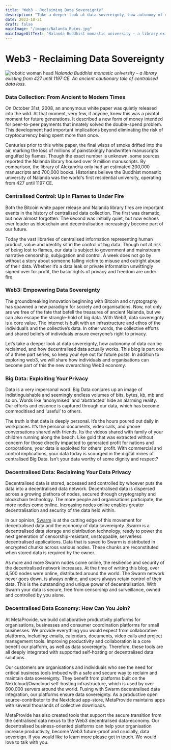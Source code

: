 ```yaml
---
title: "Web3 - Reclaiming Data Sovereignty"
description: "Take a deeper look at data sovereignty, how autonomy of data can be reclaimed, and how decentralised data actually works."
date: 2023-10-31
draft: false
mainImage: "/images/Nalanda_Ruins.jpg"
mainImageAltText: "Nalanda Buddhist monastic university – a library existing from 427 until 1197 CE. An ancient cautionary tale of centralised data loss."
---
```


# Web3 - Reclaiming Data Sovereignty

![robotic woman head](/images/Nalanda_Ruins.jpg)
*Nalanda Buddhist monastic university – a library existing from 427 until 1197 CE. An ancient cautionary tale of centralised data loss.*

### Data Collection: From Ancient to Modern Times

On October 31st, 2008, an anonymous white paper was quietly released into the wild. At that moment, very few, if anyone, knew this was a pivotal moment for future generations. It described a new form of money intended for peer-to-peer payments that innately solved the double-spend problem. This development had important implications beyond eliminating the risk of cryptocurrency being spent more than once.

Centuries prior to this white paper, the final wisps of smoke drifted into the air, marking the loss of millions of painstakingly handwritten manuscripts engulfed by flames. Though the exact number is unknown, some sources reported the Nalanda library housed over 9 million manuscripts. By comparison, the library of Alexandria only had an estimated 200,000 manuscripts and 700,000 books. Historians believe the Buddhist monastic university of Nalanda was the world's first residential university, operating from 427 until 1197 CE.

### Centralised Control: Up in Flames to Under Fire

Both the Bitcoin white paper release and Nalanda library fires are important events in the history of centralised data collection. The first was dramatic, but now almost forgotten. The second was initially quiet, but now echoes ever louder as blockchain and decentralisation increasingly become part of our future.

Today the vast libraries of centralised information representing human product, value and identity sit in the control of big data. Though not at risk of being lost to flames, our data is subject to government and mainstream narrative censorship, subjugation and control. A week does not go by without a story about someone falling victim to misuse and outright abuse of their data. Whether it’s a data leak or private information unwittingly signed over for profit, the basic rights of privacy and freedom are under fire.

### Web3: Empowering Data Sovereignty

The groundbreaking innovation beginning with Bitcoin and cryptography has spawned a new paradigm for society and organisations. Now, not only are we free of the fate that befell the treasures of ancient Nalanda, but we can also escape the strangle-hold of big data. With Web3, data sovereignty is a core value. The internet is built with an infrastructure and ethos of the individual’s and the collective’s data. In other words, the collective efforts and shared beliefs of individuals ensure everyone’s right to privacy.

Let’s take a deeper look at data sovereignty, how autonomy of data can be reclaimed, and how decentralised data actually works. This blog is part one of a three part series, so keep your eye out for future posts. In addition to exploring web3, we will share how individuals and organisations can become part of this the new overarching Web3 economy.

### Big Data: Exploiting Your Privacy

Data is a very impersonal word. Big Data conjures up an image of indistinguishable and seemingly endless volumes of bits, bytes, kb, mb and so on. Words like ‘anonymised’ and ‘abstracted’ hide an alarming reality. Our efforts and essence is captured through our data, which has become commoditised and ‘useful’ to others.

The truth is that data is deeply personal. It’s the hours poured out daily in workplaces. It’s the personal documents, video calls, and phone conversations shared with friends. Its the videos shared with family of your children running along the beach. Like gold that was extracted without concern for those directly impacted to generated profit for nations and corporations, your data is exploited for others’ profit. With commercial and control implications, your data today is scourged in the digital mines of centralised Big Data. Isn’t your data worthy of some dignity and respect?

### Decentralised Data: Reclaiming Your Data Privacy

Decentralised data is stored, accessed and controlled by whoever puts the data into a decentralised data network. Decentralised data is dispersed across a growing plethora of nodes, secured through cryptography and blockchain technology. The more people and organisations participate, the more nodes come online. Increasing nodes online enables greater decentralisation and security of the data held within.

In our opinion, [Swarm](https://www.ethswarm.org/) is at the cutting edge of this movement for decentralised data and the economy of data sovereignty. Swarm is a decentralised data storage and distribution technology, ready to power the next generation of censorship-resistant, unstoppable, serverless decentralised applications. Data that is saved to Swarm is distributed in encrypted chunks across various nodes. These chunks are reconstituted when stored data is required by the owner.

As more and more Swarm nodes come online, the resilience and security of the decentralised network increases. At the time of writing this blog, over 4,500 nodes were online, distributed around the world. The Swarm network never goes down, is always online, and users always retain control of their data. This is the outstanding and unique power of decentralisation. With Swarm your data is secure, free from censorship and surveillance, owned and controlled by you alone.

### Decentralised Data Economy: How Can You Join?

At MetaProvide, we build collaborative productivity platforms for organisations, businesses and consumer coordination platforms for small businesses. We provide everything you would expect from collaborative platforms, including: emails, calendars, documents, video calls and project management tools. Improving productivity and collaboration is a core benefit our platform, as well as data sovereignty. Therefore, these tools are all deeply integrated with supported self-hosting or decentralised data solutions.

Our customers are organisations and individuals who see the need for critical business tools imbued with a safe and secure way to reclaim and maintain data sovereignty. They benefit from platforms built on the Nextcloud/Owncloud self-hosting infrastructure, which is used by over 600,000 servers around the world. Fusing with Swarm decentralised data integration, our platforms ensure data sovereignty. As a productive open source-contributor to the Nextcloud app-store, MetaProvide maintains apps with several thousands of collective downloads.

MetaProvide has also created tools that support the secure transition from the centralised data nexus to the Web3 decentralised data-economy. Our decentralised business-oriented platforms can help your organisation increase productivity, become Web3 future-proof and crucially, data sovereign. If you would like to learn more please get in touch. We would love to talk with you.